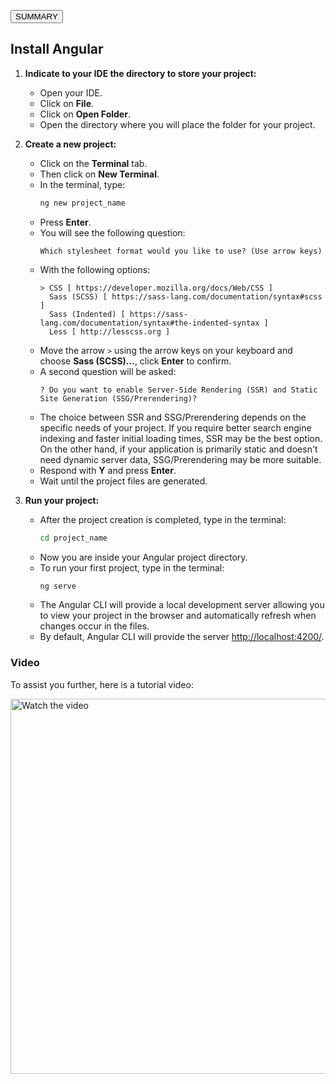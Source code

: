 <a href="https://github.com/daniloasdotcom/angularchecklist/blob/main/Notebooks/English/eng_notebook.md"><button>SUMMARY</button></a>

## Install Angular

1. **Indicate to your IDE the directory to store your project:**
    - Open your IDE.
    - Click on **File**.
    - Click on **Open Folder**.
    - Open the directory where you will place the folder for your project.

2. **Create a new project:**
    - Click on the **Terminal** tab.
    - Then click on **New Terminal**.
    - In the terminal, type:
        ```sh
        ng new project_name
        ```
    - Press **Enter**.
    - You will see the following question:
        ```plaintext
        Which stylesheet format would you like to use? (Use arrow keys)
        ```
    - With the following options:
        ```plaintext
        > CSS [ https://developer.mozilla.org/docs/Web/CSS ]
          Sass (SCSS) [ https://sass-lang.com/documentation/syntax#scss ]
          Sass (Indented) [ https://sass-lang.com/documentation/syntax#the-indented-syntax ]
          Less [ http://lesscss.org ]
        ```
    - Move the arrow `>` using the arrow keys on your keyboard and choose **Sass (SCSS)...**, click **Enter** to confirm.
    - A second question will be asked:
        ```plaintext
        ? Do you want to enable Server-Side Rendering (SSR) and Static Site Generation (SSG/Prerendering)?
        ```
    - The choice between SSR and SSG/Prerendering depends on the specific needs of your project. If you require better search engine indexing and faster initial loading times, SSR may be the best option. On the other hand, if your application is primarily static and doesn't need dynamic server data, SSG/Prerendering may be more suitable.
    - Respond with **Y** and press **Enter**.
    - Wait until the project files are generated.

3. **Run your project:**
    - After the project creation is completed, type in the terminal:
        ```sh
        cd project_name
        ```
    - Now you are inside your Angular project directory.
    - To run your first project, type in the terminal:
        ```sh
        ng serve
        ```
    - The Angular CLI will provide a local development server allowing you to view your project in the browser and automatically refresh when changes occur in the files.
    - By default, Angular CLI will provide the server [http://localhost:4200/](http://localhost:4200/).

### Video

To assist you further, here is a tutorial video:

<a href="https://youtu.be/3a3157z68yA">
    <img src="https://img.youtube.com/vi/3a3157z68yA/maxresdefault.jpg" alt="Watch the video" style="width:600px;"/>
</a>